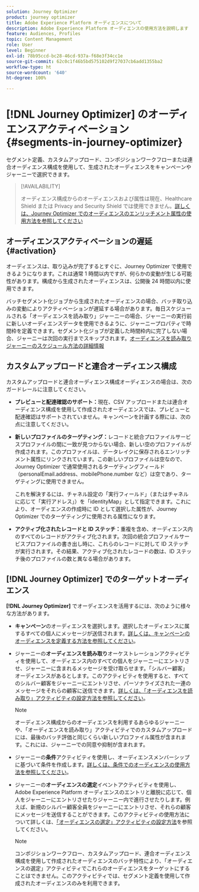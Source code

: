 ```yaml
---
solution: Journey Optimizer
product: journey optimizer
title: Adobe Experience Platform オーディエンスについて
description: Adobe Experience Platform オーディエンスの使用方法を説明します
feature: Audiences, Profiles
topic: Content Management
role: User
level: Beginner
exl-id: 78b95ccd-bc28-46cd-937a-f68e3f34cc1e
source-git-commit: 62c0c1f46b5bd575102d9f27037cb6add1355ba2
workflow-type: ht
source-wordcount: '640'
ht-degree: 100%

---
```


# [!DNL Journey Optimizer] のオーディエンスアクティベーション {#segments-in-journey-optimizer}

セグメント定義、カスタムアップロード、コンポジションワークフローまたは連合オーディエンス構成を使用して、生成されたオーディエンスをキャンペーンやジャーニーで選択できます。

>[!AVAILABILITY]
>
>オーディエンス構成からのオーディエンスおよび属性は現在、Healthcare Shield または Privacy and Security Shield では使用できません。[詳しくは、Journey Optimizer でのオーディエンスのエンリッチメント属性の使用方法を参照してください](../audience/about-audiences.md#enrichment)

## オーディエンスアクティベーションの遅延 {#activation}

オーディエンスは、取り込みが完了するとすぐに、Journey Optimizer で使用できるようになります。これは通常 1 時間以内ですが、何らかの変動が生じる可能性があります。構成から生成されたオーディエンスは、公開後 24 時間以内に使用できます。

バッチセグメント化ジョブから生成されたオーディエンスの場合、バッチ取り込みの変動によりアクティベーションが遅延する場合があります。毎日スケジュールされる「オーディエンスを読み取り」ジャーニーの場合、ジャーニーの実行前に新しいオーディエンスデータを使用できるように、ジャーニープロパティで時間枠を定義できます。セグメント化ジョブが定義した時間枠内に完了しない場合、ジャーニーは次回の実行までスキップされます。[オーディエンスを読み取りジャーニーのスケジュール方法の詳細情報](../building-journeys/read-audience.md)

## カスタムアップロードと連合オーディエンス構成

カスタムアップロードと連合オーディエンス構成オーディエンスの場合は、次のガードレールに注意してください。

* **プレビューと配達確認のサポート：**&#x200B;現在、CSV アップロードまたは連合オーディエンス構成を使用して作成されたオーディエンスでは、プレビューと配達確認はサポートされていません。キャンペーンを計画する際には、次の点に注意してください。

* **新しいプロファイルのターゲティング：**&#x200B;レコードと統合プロファイルサービスプロファイルの間に一致が見つからない場合、新しい空のプロファイルが作成されます。このプロファイルは、データレイクに保存されるエンリッチメント属性にリンクされています。この新しいプロファイルは空なので、Journey Optimizer で通常使用されるターゲティングフィールド（personalEmail.address、mobilePhone.number など）は空であり、ターゲティングに使用できません。

  これを解決するには、チャネル設定の「実行フィールド」（またはチャネルに応じて「実行アドレス」）を「identityMap」として指定できます。これにより、オーディエンスの作成時に ID として選択した属性が、Journey Optimizer でのターゲティングに使用される属性になります。

* **アクティブ化されたレコードと ID ステッチ：**&#x200B;重複を含め、オーディエンス内のすべてのレコードがアクティブ化されます。次回の統合プロファイルサービスプロファイルの書き出し時に、これらのレコードに対して ID ステッチが実行されます。その結果、アクティブ化されたレコードの数は、ID ステッチ後のプロファイルの数と異なる場合があります。

## [!DNL Journey Optimizer] でのターゲットオーディエンス

**[!DNL Journey Optimizer]** でオーディエンスを活用するには、次のように様々な方法があります。

* **キャンペーン**&#x200B;のオーディエンスを選択します。選択したオーディエンスに属するすべての個人にメッセージが送信されます。[詳しくは、キャンペーンのオーディエンスを定義する方法を参照してください](../campaigns/create-campaign.md#define-the-audience-audience)。

* ジャーニーの&#x200B;**オーディエンスを読み取り**&#x200B;オーケストレーションアクティビティを使用して、オーディエンス内のすべての個人をジャーニーにエントリさせ、ジャーニーに含まれるメッセージを受け取らせます。「シルバー顧客」オーディエンスがあるとします。このアクティビティを使用すると、すべてのシルバー顧客をジャーニーにエントリさせ、パーソナライズされた一連のメッセージをそれらの顧客に送信できます。[詳しくは、「オーディエンスを読み取り」アクティビティの設定方法を参照してください](../building-journeys/read-audience.md#configuring-segment-trigger-activity)。

  >[!NOTE]
  >
  >オーディエンス構成からのオーディエンスを利用するあらゆるジャーニーや、「オーディエンスを読み取り」アクティビティでのカスタムアップロードには、最後のバッチ評価と同じくらい新しいプロファイル属性が含まれます。これには、ジャーニーでの同意や抑制が含まれます。

* ジャーニーの&#x200B;**条件**&#x200B;アクティビティを使用し、オーディエンスメンバーシップに基づいて条件を作成します。[詳しくは、条件でのオーディエンスの使用方法を参照してください](../building-journeys/condition-activity.md#using-a-segment)。

* ジャーニーの&#x200B;**オーディエンスの選定**&#x200B;イベントアクティビティを使用し、Adobe Experience Platform オーディエンスのエントリと離脱に応じて、個人をジャーニーにエントリさせたりジャーニー内で進行させたりします。例えば、新規のシルバー顧客全員をジャーニーにエントリさせ、それらの顧客にメッセージを送信することができます。このアクティビティの使用方法について詳しくは、[「オーディエンスの選定」アクティビティの設定方法](../building-journeys/audience-qualification-events.md)を参照してください。

  >[!NOTE]
  >
  >コンポジションワークフロー、カスタムアップロード、連合オーディエンス構成を使用して作成されたオーディエンスのバッチ特性により、「オーディエンスの選定」アクティビティでこれらのオーディエンスをターゲットにすることはできません。このアクティビティでは、セグメント定義を使用して作成されたオーディエンスのみを利用できます。
